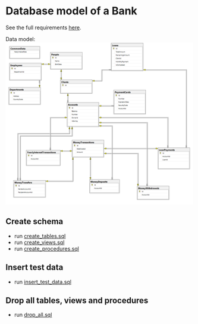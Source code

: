 # Database model of a Bank 
See the full requirements [here](https://www.ms.mff.cuni.cz/~kopecky/vyuka/dbapl/).

Data model:
![Data model](./db-model.png)

## Create schema
- run [create_tables.sql](create_tables.sql)
- run [create_views.sql](create_views.sql)
- run [create_procedures.sql](create_procedures.sql)

## Insert test data
- run [insert_test_data.sql](insert_test_data.sql)

## Drop all tables, views and procedures
- run [drop_all.sql](drop_all.sql)

